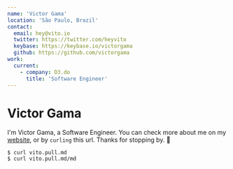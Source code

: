 ```yaml
---
name: 'Victor Gama'
location: 'São Paulo, Brazil'
contact:
  email: hey@vito.io
  twitter: https://twitter.com/heyvito
  keybase: https://keybase.io/victorgama
  github: https://github.com/victorgama
work:
  current:
    - company: D3.do
      title: 'Software Engineer'
---
```


# Victor Gama

I'm Victor Gama, a Software Engineer. You can check more about me on my [website](https://vito.io), or
by `curling` this url. Thanks for stopping by. 🌻

```
$ curl vito.pull.md
$ curl vito.pull.md/md
```
